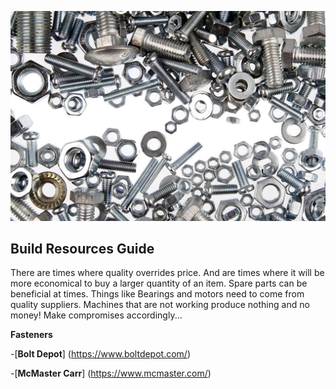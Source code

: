 ![Screws](images/screws.jpg)
## Build Resources Guide
There are times where quality overrides price.
And are times where it will be more economical to buy a larger quantity of an item. Spare parts can be beneficial at times. 
Things like Bearings and motors need to come from quality suppliers. Machines that are not working produce nothing and no money! Make compromises accordingly...

**Fasteners**

-[**Bolt Depot**] (https://www.boltdepot.com/)

-[**McMaster Carr**] (https://www.mcmaster.com/)
